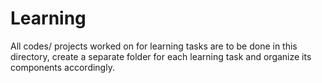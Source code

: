 # Learning
All codes/ projects worked on for learning tasks are to be done in this directory, create a separate folder for each learning task and organize its components accordingly.
